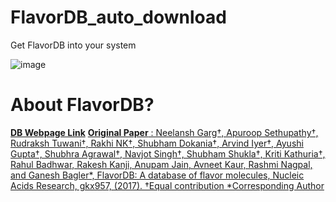 # FlavorDB_auto_download
 Get FlavorDB into your system

![image](https://user-images.githubusercontent.com/50568142/101276832-1db65000-37f3-11eb-8980-c3697687224b.png)

# About FlavorDB?
 [**DB Webpage Link**](https://cosylab.iiitd.edu.in/flavordb/)
 [**Original Paper** : Neelansh Garg†, Apuroop Sethupathy†, Rudraksh Tuwani†, Rakhi NK†, Shubham Dokania†, Arvind Iyer†, Ayushi Gupta†, Shubhra Agrawal†, Navjot Singh†, Shubham Shukla†, Kriti   Kathuria†, Rahul Badhwar, Rakesh Kanji, Anupam Jain, Avneet Kaur, Rashmi Nagpal, and Ganesh Bagler*, FlavorDB: A database of flavor molecules, Nucleic Acids Research, gkx957, (2017). †Equal contribution *Corresponding Author](https://academic.oup.com/nar/article/46/D1/D1210/4559748)

